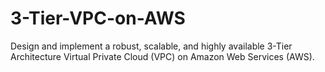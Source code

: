 # 3-Tier-VPC-on-AWS
Design and implement a robust, scalable, and highly available 3-Tier Architecture Virtual Private Cloud (VPC) on Amazon Web Services (AWS).
